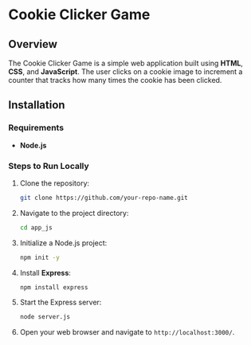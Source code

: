 # Cookie Clicker Game

## Overview

The Cookie Clicker Game is a simple web application built using **HTML**, **CSS**, and **JavaScript**. The user clicks on a cookie image to increment a counter that tracks how many times the cookie has been clicked.

## Installation

### Requirements

- **Node.js**

### Steps to Run Locally

1. Clone the repository:

    ```bash
    git clone https://github.com/your-repo-name.git
    ```

2. Navigate to the project directory:

    ```bash
    cd app_js
    ```

3. Initialize a Node.js project:

    ```bash
    npm init -y
    ```

4. Install **Express**:

    ```bash
    npm install express
    ```

5. Start the Express server:

    ```bash
    node server.js
    ```

6. Open your web browser and navigate to `http://localhost:3000/`.

